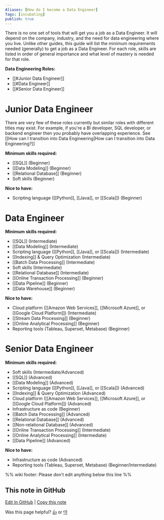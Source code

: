 ```yaml
---
Aliases: [How do I become a Data Engineer]
Tags: [incubating]
publish: true
---
```


There is no one set of tools that will get you a job as a Data Engineer. It will depend on the company, industry, and the need for data engineering where you live. Unlike other guides, this guide will list the minimum requirements needed (generally) to get a job as a Data Engineer. For each role, skills are listed in order of general importance and what level of mastery is needed for that role.

**Data Engineering Roles:**

- [[#Junior Data Engineer]]
- [[#Data Engineer]]
- [[#Senior Data Engineer]]

# Junior Data Engineer

There are very few of these roles currently but similar roles with different titles may exist. For example, if you're a BI developer, SQL developer, or backend engineer then you probably have overlapping experience. See [[How can I transition into Data Engineering|How can I transition into Data Engineering?]]

**Minimum skills required:**

- [[SQL]] (Beginner)
- [[Data Modeling]] (Beginner)
- [[Relational Database]] (Beginner)
- Soft skills (Beginner)

**Nice to have:**

- Scripting language ([[Python]], [[Java]], or [[Scala]]) (Beginner)

# Data Engineer

**Minimum skills required:**

- [[SQL]] (Intermediate)
- [[Data Modeling]] (Intermediate)
- Scripting language ([[Python]], [[Java]], or [[Scala]]) (Intermediate)
- [[Indexing]] & Query Optimization (Intermediate)
- [[Batch Data Processing]] (Intermediate)
- Soft skills (Intermediate)
- [[Relational Database]] (Intermediate)
- [[Online Transaction Processing]] (Beginner)
- [[Data Pipeline]] (Beginner)
- [[Data Warehouse]] (Beginner)

**Nice to have:**

- Cloud platform ([[Amazon Web Services]], [[Microsoft Azure]], or [[Google Cloud Platform]]) (Intermediate)
- [[Stream Data Processing]] (Beginner)
- [[Online Analytical Processing]] (Beginner)
- Reporting tools (Tableau, Superset, Metabase) (Beginner)

# Senior Data Engineer

**Minimum skills required:**

- Soft skills (Intermediate/Advanced)
- [[SQL]] (Advanced)
- [[Data Modeling]] (Advanced)
- Scripting language ([[Python]], [[Java]], or [[Scala]]) (Advanced)
- [[Indexing]] & Query Optimization (Advanced)
- Cloud platform ([[Amazon Web Services]], [[Microsoft Azure]], or [[Google Cloud Platform]]) (Advanced)
- Infrastructure as code (Beginner)
- [[Batch Data Processing]] (Advanced)
- [[Relational Database]] (Advanced)
- [[Non-relational Database]] (Advanced)
- [[Online Transaction Processing]] (Intermediate)
- [[Online Analytical Processing]] (Intermediate)
- [[Data Pipeline]] (Advanced)

**Nice to have:**

- Infrastructure as code (Advanced)
- Reporting tools (Tableau, Superset, Metabase) (Beginner/Intermediate)

%% wiki footer: Please don't edit anything below this line %%

## This note in GitHub

<span class="git-footer">[Edit In GitHub](https://github.dev/data-engineering-community/data-engineering-wiki/blob/main/FAQ/What%20skills%20do%20I%20need%20to%20become%20a%20Data%20Engineer.md "git-hub-edit-note") | [Copy this note](https://raw.githubusercontent.com/data-engineering-community/data-engineering-wiki/main/FAQ/What%20skills%20do%20I%20need%20to%20become%20a%20Data%20Engineer.md "git-hub-copy-note")</span>

<span class="git-footer">Was this page helpful?
[👍](https://tally.so/r/3jZ8D4?rating=Yes&url=https://dataengineering.wiki/FAQ/What+skills+do+I+need+to+become+a+Data+Engineer) or [👎](https://tally.so/r/3jZ8D4?rating=No&url=https://dataengineering.wiki/FAQ/What+skills+do+I+need+to+become+a+Data+Engineer)</span>
